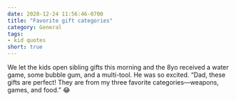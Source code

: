 ```yaml
---
date: 2020-12-24 11:56:46-0700
title: "Favorite gift categories"
category: General
tags:
- kid quotes
short: true
---
```


We let the kids open sibling gifts this morning and the 8yo received a water game, some bubble gum, and a multi-tool. He was so excited. “Dad, these gifts are perfect! They are from my three favorite categories—weapons, games, and food.” 😂
